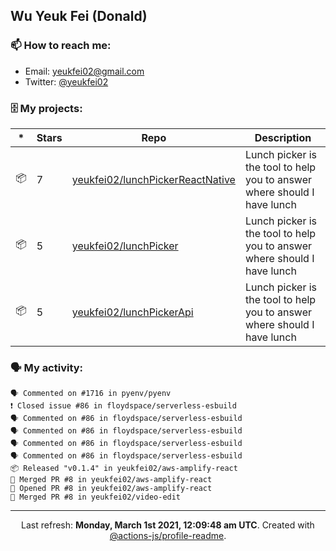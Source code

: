 ## Wu Yeuk Fei (Donald)

### 📫 How to reach me:

- Email: [yeukfei02@gmail.com](yeukfei02@gmail.com)
- Twitter: [@yeukfei02](https://twitter.com/yeukfei02)

### 🗄 My projects:

|*|Stars|Repo|Description|
|---|---|---|---|
| 📦 | 7 | [yeukfei02/lunchPickerReactNative](https://github.com/yeukfei02/lunchPickerReactNative) | Lunch picker is the tool to help you to answer where should I have lunch |
| 📦 | 5 | [yeukfei02/lunchPicker](https://github.com/yeukfei02/lunchPicker) | Lunch picker is the tool to help you to answer where should I have lunch |
| 📦 | 5 | [yeukfei02/lunchPickerApi](https://github.com/yeukfei02/lunchPickerApi) | Lunch picker is the tool to help you to answer where should I have lunch |

### 🗣 My activity:

```
🗣 Commented on #1716 in pyenv/pyenv
❗️ Closed issue #86 in floydspace/serverless-esbuild
🗣 Commented on #86 in floydspace/serverless-esbuild
🗣 Commented on #86 in floydspace/serverless-esbuild
🗣 Commented on #86 in floydspace/serverless-esbuild
🗣 Commented on #86 in floydspace/serverless-esbuild
📦 Released "v0.1.4" in yeukfei02/aws-amplify-react
🎉 Merged PR #8 in yeukfei02/aws-amplify-react
💪 Opened PR #8 in yeukfei02/aws-amplify-react
🎉 Merged PR #8 in yeukfei02/video-edit
```

<!-- <img src="https://github-readme-stats.vercel.app/api?username=yeukfei02&show_icons=true&count_private=true&theme=radical" />

<img src="https://github-readme-stats.vercel.app/api/top-langs/?username=yeukfei02&theme=radical" /> -->

---

<p align="center">Last refresh: <b>Monday, March 1st 2021, 12:09:48 am UTC</b>. Created with <a href=https://github.com/marketplace/actions/profile-readme>@actions-js/profile-readme</a>.</p>
